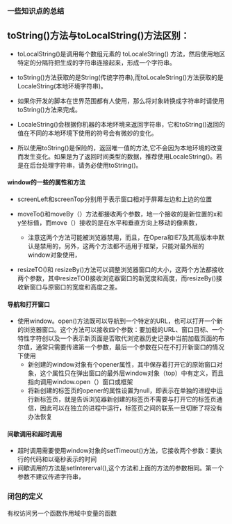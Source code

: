 ### 一些知识点的总结

## toString\(\)方法与toLocalString\(\)方法区别：

* toLocalString\(\)是调用每个数组元素的 toLocaleString\(\) 方法，然后使用地区特定的分隔符把生成的字符串连接起来，形成一个字符串。

* toString\(\)方法获取的是String\(传统字符串\),而toLocaleString\(\)方法获取的是LocaleString\(本地环境字符串\)。

* 如果你开发的脚本在世界范围都有人使用，那么将对象转换成字符串时请使用toString\(\)方法来完成。

* LocaleString\(\)会根据你机器的本地环境来返回字符串，它和toString\(\)返回的值在不同的本地环境下使用的符号会有微妙的变化。

* 所以使用toString\(\)是保险的，返回唯一值的方法,它不会因为本地环境的改变而发生变化。如果是为了返回时间类型的数据，推荐使用LocaleString\(\)。若是在后台处理字符串，请务必使用toString\(\)。

#### window的一些的属性和方法

* screenLeft和screenTop分别用于表示窗口相对于屏幕左边和上边的位置
* moveTo\(\)和moveBy（）方法都接收两个参数，地一个接收的是新位置的x和y坐标值，而move（）接收的是在水平和垂直方向上移动的像素数，

  * 注意这两个方法可能被浏览器禁用，而且，在Opera和IE7及其高版本中默认是禁用的，另外，这两个方法都不适用于框架，只能对最外层的window对象使用，

* resizeTO\(\)和 resizeBy\(\)方法可以调整浏览器窗口的大小，这两个方法都接收两个参数，其中resizeTO\(\)接收浏览器窗口的新宽度和高度，而resizeBy\(\)接收新窗口与原窗口的宽度和高度之差。

#### 导航和打开窗口

* 使用window。open\(\)方法既可以导航到一个特定的URL，也可以打开一个新的浏览器窗口。这个方法可以接收四个参数：要加载的URL、窗口目标、一个特性字符创以及一个表示新页面是否取代浏览器历史记录中当前加载页面的布尔值，通常只需要传递第一个参数，最后一个参数在只在不打开新窗口的情况下使用
  * 新创建的window对象有个opener属性，其中保存着打开它的原始窗口对象，这个属性只在弹出窗口的最外层window对象（top）中有定义，而且指向调用window.open（）窗口或框架
  * 将新创建的标签页的opener的属性设置为null，即表示在单独的进程中运行新标签页，就是告诉浏览器新创建的标签页不需要与打开它的标签页通信，因此可以在独立的进程中运行，标签页之间的联系一旦切断了将没有办法恢复

#### 间歇调用和超时调用

* 超时调用需要使用window对象的setTimeout\(\)方法，它接收两个参数：要执行的代码和以毫秒表示的时间
* 间歇调用的方法是setIntererval\(\),这个方法和上面的方法的参数相同。第一个参数不建议传递字符串，



### 闭包的定义

有权访问另一个函数作用域中变量的函数



